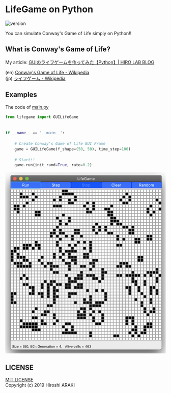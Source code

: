 # LifeGame on Python

![version](https://img.shields.io/badge/version-0.1.0-lightgray.svg?style=flat) 
   
You can simulate Conway's Game of Life simply on Python!!  

## What is Conway's Game of Life?

My article: [GUIのライフゲームを作ってみた【Python】| HIRO LAB BLOG](https://hirlab.net/nblog/category/programming/art_616/)
  
(en) [Conway's Game of Life - Wikipedia](https://en.wikipedia.org/wiki/Conway%27s_Game_of_Life)  
(jp) [ライフゲーム - Wikipedia](https://ja.wikipedia.org/wiki/ライフゲーム)  


## Examples
The code of [main.py](main.py)
```python
from lifegame import GUILifeGame


if __name__ == '__main__':

    # Create Conway's Game of Life GUI Frame
    game = GUILifeGame(f_shape=(50, 50), time_step=100)

    # Start!!
    game.run(init_rand=True, rate=0.2)
```
![example-1](examples/img1.png)

## LICENSE
[MIT LICENSE](LICENSE.txt)  
Copyright (c) 2019 Hiroshi ARAKI